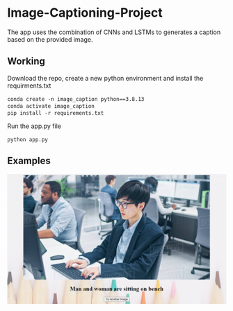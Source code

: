 # Image-Captioning-Project  
The app uses the combination of CNNs and LSTMs to generates a caption based on the provided image.
  
## Working  
Download the repo, create a new python environment and install the requirments.txt
```
conda create -n image_caption python==3.8.13
conda activate image_caption  
pip install -r requirements.txt
```
Run the app.py file
```
python app.py
```
  
## Examples
![TestImage_1](https://github.com/melvin-02/Image-Captioning-Project/blob/master/test_images/Screenshot%20(39).png)  
